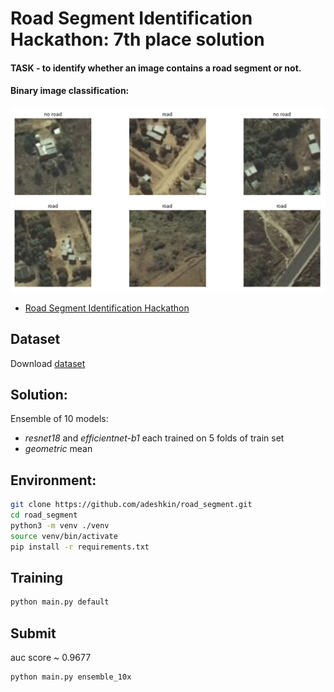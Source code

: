 # Road Segment Identification Hackathon: 7th place solution

#### TASK - to identify whether an image contains a road segment or not.
#### Binary image classification:
![header](images/example.png)

- [Road Segment Identification Hackathon](https://zindi.africa/hackathons/road-segment-identification-challenge)


## Dataset

Download
[dataset](https://zindi.africa/hackathons/road-segment-identification-challenge/data)

## Solution:

Ensemble of 10 models:
* _resnet18_ and _efficientnet-b1_ each trained on 5 folds of train set 
* _geometric_ mean

## Environment:
```bash
git clone https://github.com/adeshkin/road_segment.git 
cd road_segment
python3 -m venv ./venv
source venv/bin/activate
pip install -r requirements.txt
```


## Training

```bash
python main.py default
```

## Submit 
auc score ~ 0.9677
```bash
python main.py ensemble_10x
```








